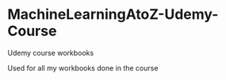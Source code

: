 # MachineLearningAtoZ-Udemy-Course
Udemy course workbooks

Used for all my workbooks done in the course
